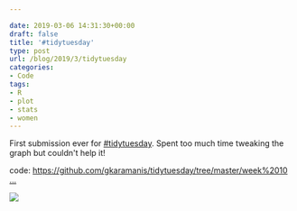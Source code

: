 ```yaml
---

date: 2019-03-06 14:31:30+00:00
draft: false
title: '#tidytuesday'
type: post
url: /blog/2019/3/tidytuesday
categories:
- Code
tags:
- R
- plot
- stats
- women
---
```


First submission ever for [#tidytuesday](https://twitter.com/hashtag/tidytuesday?src=hash). Spent too much time tweaking the graph but couldn't help it! 

code: [https://github.com/gkaramanis/tidytuesday/tree/master/week%2010 …](https://t.co/XbPhhBRTir)

  
  



  
![](/images/2019-03-06-20193tidytuesday/women-workplace.png)

